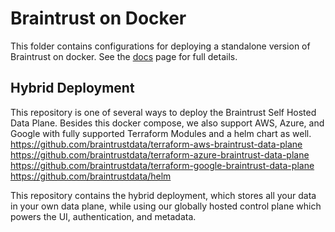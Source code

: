 # Braintrust on Docker

This folder contains configurations for deploying a standalone version of
Braintrust on docker. See the
[docs](https://www.braintrustdata.com/docs/self-hosting/docker) page for full
details.

## Hybrid Deployment

This repository is one of several ways to deploy the Braintrust Self Hosted Data Plane. Besides this docker compose, we also support AWS, Azure, and Google with fully supported Terraform Modules and a helm chart as well.
<https://github.com/braintrustdata/terraform-aws-braintrust-data-plane>
<https://github.com/braintrustdata/terraform-azure-braintrust-data-plane>
<https://github.com/braintrustdata/terraform-google-braintrust-data-plane>
<https://github.com/braintrustdata/helm>

This repository contains the hybrid deployment, which stores all your data in your own data plane, while using our globally hosted control plane which powers the UI, authentication, and metadata.
